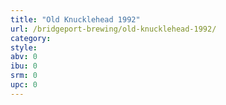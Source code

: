 ```yaml
---
title: "Old Knucklehead 1992"
url: /bridgeport-brewing/old-knucklehead-1992/
category: 
style: 
abv: 0
ibu: 0
srm: 0
upc: 0
---
```


